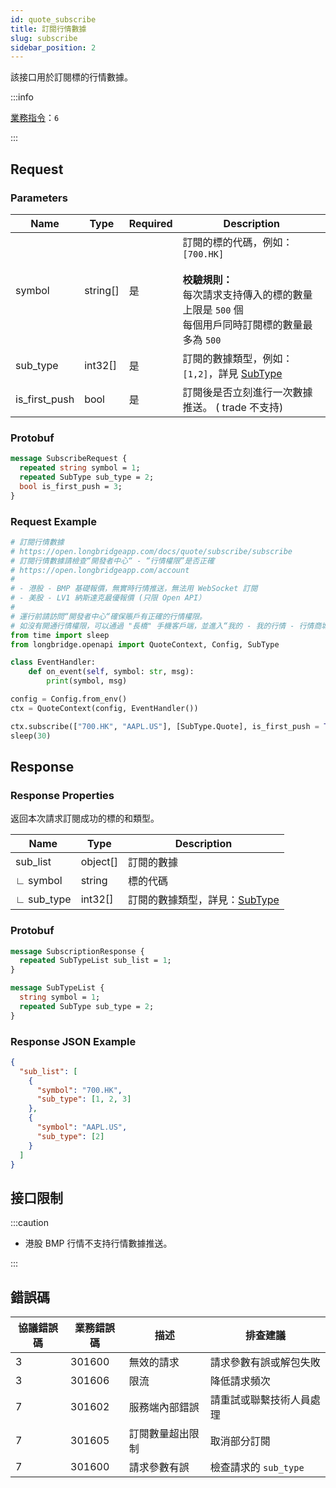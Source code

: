 ```yaml
---
id: quote_subscribe
title: 訂閱行情數據
slug: subscribe
sidebar_position: 2
---
```


該接口用於訂閱標的行情數據。

:::info

[業務指令](../../socket/protocol/request)：`6`

:::

## Request

### Parameters

| Name          | Type     | Required | Description                                                                                                                                            |
| ------------- | -------- | -------- | ------------------------------------------------------------------------------------------------------------------------------------------------------ |
| symbol        | string[] | 是       | 訂閱的標的代碼，例如：`[700.HK]` <br /><br />**校驗規則：**<br />每次請求支持傳入的標的數量上限是 `500` 個 <br /> 每個用戶同時訂閱標的數量最多為 `500` |
| sub_type      | int32[]  | 是       | 訂閱的數據類型，例如：`[1,2]`，詳見 [SubType](../objects#subtype---訂閱數據的類型)                                                                     |
| is_first_push | bool     | 是       | 訂閱後是否立刻進行一次數據推送。 ( trade 不支持)                                                                                                       |

### Protobuf

```protobuf
message SubscribeRequest {
  repeated string symbol = 1;
  repeated SubType sub_type = 2;
  bool is_first_push = 3;
}
```

### Request Example

```python
# 訂閱行情數據
# https://open.longbridgeapp.com/docs/quote/subscribe/subscribe
# 訂閱行情數據請檢查“開發者中心“ - “行情權限”是否正確
# https://open.longbridgeapp.com/account
#
# - 港股 - BMP 基礎報價，無實時行情推送，無法用 WebSocket 訂閱
# - 美股 - LV1 納斯達克最優報價 (只限 Open API）
#
# 運行前請訪問“開發者中心“確保賬戶有正確的行情權限。
# 如沒有開通行情權限，可以通過 "長橋" 手機客戶端，並進入“我的 - 我的行情 - 行情商城”購買開通行情權限。
from time import sleep
from longbridge.openapi import QuoteContext, Config, SubType

class EventHandler:
    def on_event(self, symbol: str, msg):
        print(symbol, msg)

config = Config.from_env()
ctx = QuoteContext(config, EventHandler())

ctx.subscribe(["700.HK", "AAPL.US"], [SubType.Quote], is_first_push = True)
sleep(30)
```

## Response

### Response Properties

返回本次請求訂閱成功的標的和類型。

| Name       | Type     | Description                                                          |
| ---------- | -------- | -------------------------------------------------------------------- |
| sub_list   | object[] | 訂閱的數據                                                           |
| ∟ symbol   | string   | 標的代碼                                                             |
| ∟ sub_type | int32[]  | 訂閱的數據類型，詳見：[SubType](../objects#subtype---訂閱數據的類型) |

### Protobuf

```protobuf
message SubscriptionResponse {
  repeated SubTypeList sub_list = 1;
}

message SubTypeList {
  string symbol = 1;
  repeated SubType sub_type = 2;
}
```

### Response JSON Example

```json
{
  "sub_list": [
    {
      "symbol": "700.HK",
      "sub_type": [1, 2, 3]
    },
    {
      "symbol": "AAPL.US",
      "sub_type": [2]
    }
  ]
}
```

## 接口限制

:::caution

- 港股 BMP 行情不支持行情數據推送。

:::

## 錯誤碼

| 協議錯誤碼 | 業務錯誤碼 | 描述             | 排查建議                 |
| ---------- | ---------- | ---------------- | ------------------------ |
| 3          | 301600     | 無效的請求       | 請求參數有誤或解包失敗   |
| 3          | 301606     | 限流             | 降低請求頻次             |
| 7          | 301602     | 服務端內部錯誤   | 請重試或聯繫技術人員處理 |
| 7          | 301605     | 訂閱數量超出限制 | 取消部分訂閱             |
| 7          | 301600     | 請求參數有誤     | 檢查請求的 `sub_type`    |
